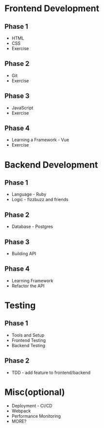 
# Frontend Development

## Phase 1
- HTML
- CSS
- Exercise

## Phase 2
- Git
- Exercise

## Phase 3
- JavaScript
- Exercise

## Phase 4
- Learning a Framework - Vue
- Exercise


# Backend Development

## Phase 1
- Language - Ruby
- Logic - fizzbuzz and friends

## Phase 2
- Database - Postgres

## Phase 3
- Building API

## Phase 4
- Learning Framework
- Refactor the API


# Testing

## Phase 1
- Tools and Setup
- Frontend Testing
- Backend Testing

## Phase 2
- TDD - add feature to frontend/backend


# Misc(optional)

- Deployment - CI/CD
- Webpack
- Performance Monitoring
- MORE?
